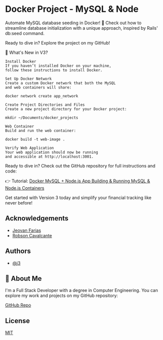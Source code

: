 
#   Docker Project - MySQL & Node 


Automate MySQL database seeding in Docker! 🚀 Check out how to streamline database initialization with a unique approach, inspired by Rails' db:seed command.

Ready to dive in? Explore the project on my GitHub!

🔹 What's New in V3?

    Install Docker
    If you haven’t installed Docker on your machine, 
    follow these instructions to install Docker.

    Set Up Docker Network
    Create a custom Docker network that both the MySQL 
    and web containers will share:

    docker network create app_network

    Create Project Directories and Files
    Create a new project directory for your Docker project:

    mkdir ~/Documents/docker_projects

    Web Container
    Build and run the web container:

    docker build -t web-image .

    Verify Web Application
    Your web application should now be running 
    and accessible at http://localhost:3001.

Ready to dive in? Check out the GitHub repository for full instructions and code:

👉 Tutorial: [Docker MySQL + Node.js App
Building & Running MySQL & Node.js Containers](https://medium.com/jungletronics/docker-mysql-node-js-app-88f696d837bb)

Get started with Version 3 today and simplify your financial tracking like never before!

## Acknowledgements

 - [ Jeovan Farias](https://www.linkedin.com/in/jeovan-f-6283b8145/)
 - [ Robson Cavalcante](https://www.linkedin.com/in/robson-machado-cavalcante/)
 

## Authors

- [@j3](https://github.com/giljr)


## 🚀 About Me
I'm a Full Stack Developer with a degree in Computer Engineering. You can explore my work and projects on my GitHub repository:

[GitHub Repo](https://github.com/giljr/fiscal_service_app)

## License

[MIT](https://choosealicense.com/licenses/mit/)

